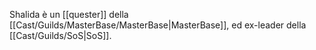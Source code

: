 Shalida è un [[quester]] della [[Cast/Guilds/MasterBase/MasterBase|MasterBase]], ed ex-leader della [[Cast/Guilds/SoS|SoS]].